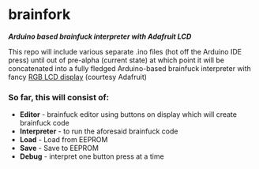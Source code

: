 # brainfork
_**Arduino based brainfuck interpreter with Adafruit LCD**_

This repo will include various separate .ino files (hot off the Arduino IDE press) until out of pre-alpha (current state) at which point it will be concatenated into a fully fledged Arduino-based brainfuck interpreter with fancy [RGB LCD display](https://www.adafruit.com/products/716) (courtesy Adafruit)

### So far, this will consist of:
* **Editor** - brainfuck editor using buttons on display which will create brainfuck code
* **Interpreter** - to run the aforesaid brainfuck code
* **Load** - Load from EEPROM
* **Save** - Save to EEPROM
* **Debug** - interpret one button press at a time
